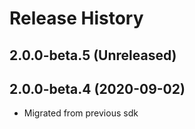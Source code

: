# Release History

## 2.0.0-beta.5 (Unreleased)


## 2.0.0-beta.4 (2020-09-02)

- Migrated from previous sdk
